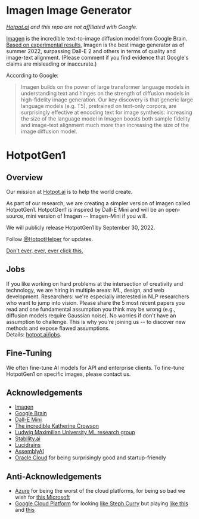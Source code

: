 # Imagen Image Generator

*[Hotpot.ai](https://hotpot.ai) and this repo are not affiliated with Google.*

[Imagen](https://imagen.research.google/) is the incredible text-to-image diffusion model from Google Brain. [Based on experimental results](https://arxiv.org/abs/2205.11487), Imagen is the best image generator as of summer 2022, surpassing Dall-E 2 and others in terms of quality and image-text alignment. (Please comment if you find evidence that Google's claims are misleading or inaccurate.)

According to Google:
> Imagen builds on the power of large transformer language models in understanding text and hinges on the strength of diffusion models in high-fidelity image generation. Our key discovery is that generic large language models (e.g. T5), pretrained on text-only corpora, are surprisingly effective at encoding text for image synthesis: increasing the size of the language model in Imagen boosts both sample fidelity and image-text alignment much more than increasing the size of the image diffusion model.

# HotpotGen1

## Overview
Our mission at [Hotpot.ai](https://hotpot.ai?s=hotpotgen1) is to help the world create.

As part of our research, we are creating a simpler version of Imagen called HotpotGen1. HotpotGen1 is inspired by Dall-E Mini and will be an open-source, mini version of Imagen -- Imagen-Mini if you will.

We will publicly release HotpotGen1 by September 30, 2022.

Follow [@HotpotHelper](https://twitter.com/HotpotHelper) for updates.

[Don't ever, ever, ever click this.](https://hotpot.ai/hotpotcha)

## Jobs
If you like working on hard problems at the intersection of creativity and technology, we are hiring in multiple areas: ML, design, and web development. 
Researchers: we're especially interested in NLP researchers who want to jump into vision. Please share the 5 most recent papers you read and one fundamental assumption you think may be wrong (e.g., diffusion models require Gaussian noise). No worries if don't have an assumption to challenge. This is why you're joining us -- to discover new methods and expose flawed assumptions.  
Details: [hotpot.ai/jobs](https://hotpot.ai/jobs).

## Fine-Tuning
We often fine-tune AI models for API and enterprise clients. To fine-tune HotpotGen1 on specific images, please contact us.

## Acknowledgements
* [Imagen](https://imagen.research.google/)
* [Google Brain](https://research.google/teams/brain/)
* [Dall-E Mini](https://github.com/borisdayma/dalle-mini)
* [The incredible Katherine Crowson](https://github.com/crowsonkb)
* [Ludwig Maximilian University ML research group](https://github.com/CompVis)
* [Stability.ai](https://stability.ai/)
* [Lucidrains](https://github.com/lucidrains/imagen-pytorch)
* [AssemblyAI](https://github.com/AssemblyAI-Examples/MinImagen)
* [Oracle Cloud](https://www.oracle.com/cloud/?s=hotpot-ai) for being surprisingly good and startup-friendly

## Anti-Acknowledgements
* [Azure](https://azure.microsoft.com/) for being the worst of the cloud platforms, for being so bad we wish for [this Microsoft](https://www.youtube.com/watch?v=ojP0BO6H4Qc)
* [Google Cloud Platform](https://cloud.google.com/gcp) for looking [like Steph Curry](https://www.youtube.com/watch?v=gSGzrgq_9HM) but playing [like this](https://youtu.be/jp0Lbkr7FMo?t=45) and [this](https://hotpot.ai/hotpotcha)

